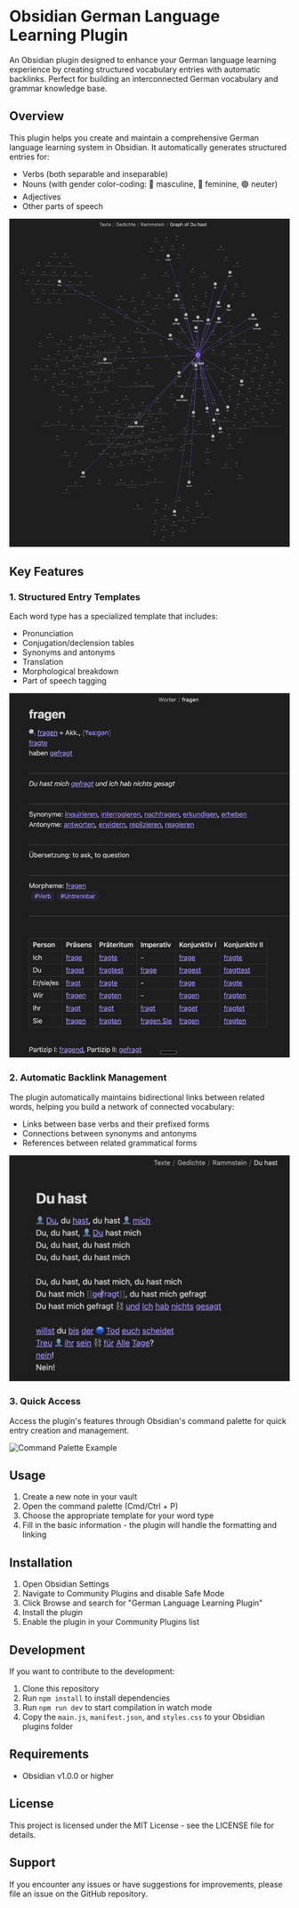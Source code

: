 # Obsidian German Language Learning Plugin

An Obsidian plugin designed to enhance your German language learning experience by creating structured vocabulary entries with automatic backlinks. Perfect for building an interconnected German vocabulary and grammar knowledge base.

## Overview

This plugin helps you create and maintain a comprehensive German language learning system in Obsidian. It automatically generates structured entries for:
- Verbs (both separable and inseparable)
- Nouns (with gender color-coding: 🔵 masculine, 🔴 feminine, 🟢 neuter)
- Adjectives
- Other parts of speech

![Full Entry Example](img/full_entry_example.png)

## Key Features

### 1. Structured Entry Templates
Each word type has a specialized template that includes:
- Pronunciation
- Conjugation/declension tables
- Synonyms and antonyms
- Translation
- Morphological breakdown
- Part of speech tagging

![Verb Conjugation Example](img/verb_conjugation_example.png)

### 2. Automatic Backlink Management
The plugin automatically maintains bidirectional links between related words, helping you build a network of connected vocabulary:
- Links between base verbs and their prefixed forms
- Connections between synonyms and antonyms
- References between related grammatical forms

![Vocabulary Entry Example](img/vocabulary_entry_example.png)

### 3. Quick Access
Access the plugin's features through Obsidian's command palette for quick entry creation and management.

![Command Palette Example](img/command_palette_example.png)

## Usage

1. Create a new note in your vault
2. Open the command palette (Cmd/Ctrl + P)
3. Choose the appropriate template for your word type
4. Fill in the basic information - the plugin will handle the formatting and linking

## Installation

1. Open Obsidian Settings
2. Navigate to Community Plugins and disable Safe Mode
3. Click Browse and search for "German Language Learning Plugin"
4. Install the plugin
5. Enable the plugin in your Community Plugins list

## Development

If you want to contribute to the development:

1. Clone this repository
2. Run `npm install` to install dependencies
3. Run `npm run dev` to start compilation in watch mode
4. Copy the `main.js`, `manifest.json`, and `styles.css` to your Obsidian plugins folder

## Requirements

- Obsidian v1.0.0 or higher

## License

This project is licensed under the MIT License - see the LICENSE file for details.

## Support

If you encounter any issues or have suggestions for improvements, please file an issue on the GitHub repository.

